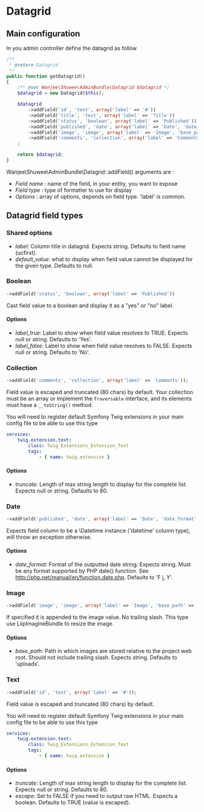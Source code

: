 # Datagrid

## Main configuration

In you admin controller define the datagrid as follow

``` php
/**
 * @return Datagrid
 */
public function getDatagrid()
{
    /** @var Wanjee\Shuwee\AdminBundle\Datagrid $datagrid */
    $datagrid = new Datagrid($this);

    $datagrid
        ->addField('id', 'text', array('label' => '#'))
        ->addField('title', 'text', array('label' => 'Title'))
        ->addField('status', 'boolean', array('label' => 'Published'))
        ->addField('published', 'date', array('label' => 'Date', 'date_format' => 'F j, Y'))
        ->addField('image', 'image', array('label' => 'Image', 'base_path' => 'uploads/images'))
        ->addField('comments', 'collection', array('label' => 'Comments'))
    ;

    return $datagrid;
}
```

Wanjee\Shuwee\AdminBundle\Datagrid::addField() arguments are :

* *Field name* : name of the field, in your entity, you want to expose
* *Field type* : type of formatter to use for display
* *Options* : array of options, depends on field type.  'label' is common.

## Datagrid field types

### Shared options

* *label*: Column title in datagrid. Expects string. Defaults to field name (ucfirst).
* *default_value*: what to display when field value cannot be displayed for the given type.  Defaults to null.


### Boolean

``` php
->addField('status', 'boolean', array('label' => 'Published'))
``` 

Cast field value to a boolean and display it as a "yes" or "no" label.

#### Options

* *label_true*: Label to show when field value resolves to TRUE. Expects null or string. Defaults to 'Yes'.
* *label_false*: Label to show when field value resolves to FALSE. Expects null or string. Defaults to 'No'.


### Collection

``` php
->addField('comments', 'collection', array('label' => 'Comments'));
``` 

Field value is escaped and truncated (80 chars) by default. Your collection must be an array or implement the ``Traversable`` interface, and its elements must have a ``__toString()`` method.

You will need to register default Symfony Twig extensions in your main config file to be able to use this type

``` yaml
services:
    twig.extension.text:
        class: Twig_Extensions_Extension_Text
        tags:
            - { name: twig.extension }
``` 

#### Options

* *truncate*: Length of max string length to display for the complete list.  Expects null or string. Defaults to 80.

### Date

``` php
->addField('published', 'date', array('label' => 'Date', 'date_format' => 'F j, Y'))
``` 

Expects field column to be a \Datetime instance ('datetime' column type), will throw an exception otherwise.

#### Options

* *date_format*: Format of the outputted date string.  Expects string. Must be any format supported by PHP date() function.  See http://php.net/manual/en/function.date.php.  Defaults to 'F j, Y'.


### Image

``` php
->addField('image', 'image', array('label' => 'Image', 'base_path' => 'uploads/images'))
``` 

If specified it is appended to the image value.  No trailing slash.
This type use LiipImagineBundle to resize the image.

#### Options

* *base_path*: Path in which images are stored relative to the project web root.  Should not include trailing slash.  Expects string.  Defaults to 'uploads'.


### Text

``` php
->addField('id', 'text', array('label' => '#'));
``` 

Field value is escaped and truncated (80 chars) by default.

You will need to register default Symfony Twig extensions in your main config file to be able to use this type

``` yaml
services:
    twig.extension.text:
        class: Twig_Extensions_Extension_Text
        tags:
            - { name: twig.extension }
``` 
#### Options

* *truncate*: Length of max string length to display for the complete list.  Expects null or string. Defaults to 80.
* *escape*: Set to FALSE if you need to output raw HTML.  Expects a boolean.  Defaults to TRUE (value is escaped).